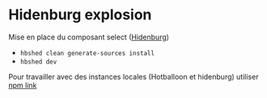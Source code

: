 # Hidenburg explosion

Mise en place du composant select ([Hidenburg](https://github.com/flexiooss/hidenburg))

- `hbshed clean generate-sources install`
- `hbshed dev`

Pour travailler avec des instances locales (Hotballoon et hidenburg) utiliser [npm link](https://docs.npmjs.com/cli/link.html)

